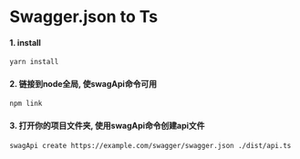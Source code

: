 # Swagger.json to Ts



#### 1. install

```bash
yarn install
```

#### 2. 链接到node全局, 使swagApi命令可用

```bash
npm link
```

#### 3. 打开你的项目文件夹, 使用swagApi命令创建api文件

```bash
swagApi create https://example.com/swagger/swagger.json ./dist/api.ts
```

